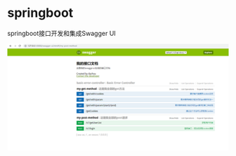 # springboot
springboot接口开发和集成Swagger UI


![](https://github.com/huxiaotian180/ImageCache/raw/master/Loge/springboot.png)
